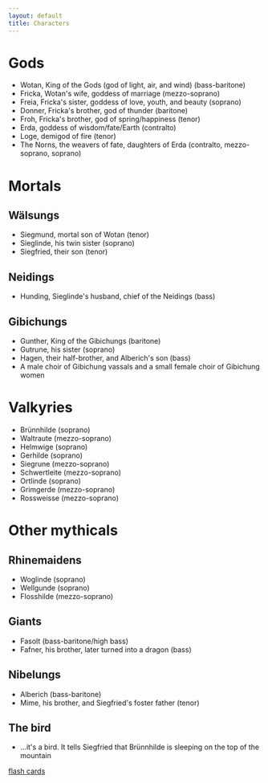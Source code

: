 ```yaml
---
layout: default
title: Characters
---
```



# Gods

 - Wotan, King of the Gods (god of light, air, and wind) (bass-baritone)
 - Fricka, Wotan's wife, goddess of marriage (mezzo-soprano)
 - Freia, Fricka's sister, goddess of love, youth, and beauty (soprano)
 - Donner, Fricka's brother, god of thunder (baritone)
 - Froh, Fricka's brother, god of spring/happiness (tenor)
 - Erda, goddess of wisdom/fate/Earth (contralto)
 - Loge, demigod of fire (tenor)
 - The Norns, the weavers of fate, daughters of Erda (contralto, mezzo-soprano, soprano)

# Mortals

## Wälsungs

 - Siegmund, mortal son of Wotan (tenor)
 - Sieglinde, his twin sister (soprano)
 - Siegfried, their son (tenor)

## Neidings
- Hunding, Sieglinde's husband, chief of the Neidings (bass)

## Gibichungs
 - Gunther, King of the Gibichungs (baritone)
 - Gutrune, his sister (soprano)
 - Hagen, their half-brother, and Alberich's son (bass)
 - A male choir of Gibichung vassals and a small female choir of Gibichung women

# Valkyries
 - Brünnhilde (soprano)
 - Waltraute (mezzo-soprano)
 - Helmwige (soprano)
 - Gerhilde (soprano)
 - Siegrune (mezzo-soprano)
 - Schwertleite (mezzo-soprano)
 - Ortlinde (soprano)
 - Grimgerde (mezzo-soprano)
 - Rossweisse (mezzo-soprano)

# Other mythicals

## Rhinemaidens
 - Woglinde (soprano)
 - Wellgunde (soprano)
 - Flosshilde (mezzo-soprano)

## Giants
 - Fasolt (bass-baritone/high bass)
 - Fafner, his brother, later turned into a dragon (bass)

## Nibelungs
 - Alberich (bass-baritone)
 - Mime, his brother, and Siegfried's foster father (tenor)

## The bird
 - ...it's a bird. It tells Siegfried that Brünnhilde is sleeping on the top of the mountain

[flash cards](https://quizlet.com/38208058/wagners-ring-cycle-characters-flash-cards/)